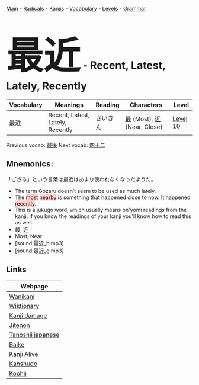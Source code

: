 <style> bigfont {font-size: 100px}</style>
[Main](../README.md) -
[Radicals](../radicals.md) -
[Kanjis](../kanjis.md) -
[Vocabulary](../vocabulary.md) -
[Levels](../levels.md) -
[Grammar](../grammar.md)
# <bigfont> 最近</bigfont> - Recent, Latest, Lately, Recently 

| Vocabulary | Meanings | Reading | Characters | Level |
| --- | --- | --- | --- | --- |
| 最近 | Recent, Latest, Lately, Recently | さいきん |  [最](../kanjis/最.md) (Most), [近](../kanjis/近.md) (Near, Close) | [Level 10](../levels/wk_level10.md) |

Previous vocab: [最後](最後.md) Next vocab: [四十二](四十二.md) 

## Mnemonics:
「ござる」という言葉は最近はあまり使われなくなったようだ。
* The term Gozaru doesn’t seem to be used as much lately.
* The <span style="background-color:#ffcccb"> most</span> <span style="background-color:#ffcccb"> nearby</span> is something that happened close to now. It happened <span style="background-color:#ffcccb"> recently</span>.
* This is a jukugo word, which usually means on'yomi readings from the kanji. If you know the readings of your kanji you'll know how to read this as well.
* 最, 近
* Most, Near
* [sound:最近_b.mp3]
* [sound:最近_g.mp3]


## Links 

| Webpage |
| --- |
| [Wanikani          ](https://www.wanikani.com/kanji/最近) |
| [Wiktionary        ](https://en.wiktionary.org/wiki/最近) |
| [Kanji damage      ](http://www.kanjidamage.com/kanji/search?utf8=✓&q=最近) |
| [Jitenon           ](https://jitenon.com/kanji/最近) |
| [Tanoshii japanese ](https://www.tanoshiijapanese.com/dictionary/kanji.cfm?k=最近) |
| [Baike             ](https://baike.baidu.com/item/最近) |
| [Kanji Alive       ](https://app.kanjialive.com/最近) |
| [Kanshudo          ](https://www.kanshudo.com/searchmn?q=最近) |
| [Koohii            ](https://kanji.koohii.com/study/kanji/最近) |
